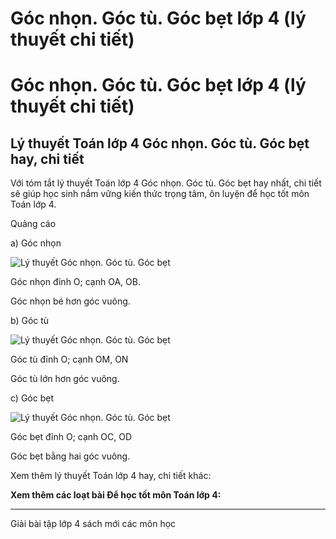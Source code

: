 # Góc nhọn. Góc tù. Góc bẹt lớp 4 (lý thuyết chi tiết)

# Góc nhọn. Góc tù. Góc bẹt lớp 4 (lý thuyết chi tiết)

## Lý thuyết Toán lớp 4 Góc nhọn. Góc tù. Góc bẹt hay, chi tiết

Với tóm tắt lý thuyết Toán lớp 4 Góc nhọn. Góc tù. Góc bẹt hay nhất, chi tiết sẽ giúp học sinh nắm vững kiến thức trọng tâm, ôn luyện để học tốt môn Toán lớp 4.

Quảng cáo

a) Góc nhọn

![Lý thuyết Góc nhọn. Góc tù. Góc bẹt](https://vietjack.com/giai-toan-lop-4/images/ly-thuyet-goc-nhon-goc-tu-goc-bet-93354.png)

Góc nhọn đỉnh O; cạnh OA, OB. 

Góc nhọn bé hơn góc vuông.

b) Góc tù

![Lý thuyết Góc nhọn. Góc tù. Góc bẹt](https://vietjack.com/giai-toan-lop-4/images/ly-thuyet-goc-nhon-goc-tu-goc-bet-93357.png)

Góc tù đỉnh O; cạnh OM, ON

Góc tù lớn hơn góc vuông.

c) Góc bẹt

![Lý thuyết Góc nhọn. Góc tù. Góc bẹt](https://vietjack.com/giai-toan-lop-4/images/ly-thuyet-goc-nhon-goc-tu-goc-bet-93360.png)

Góc bẹt đỉnh O; cạnh OC, OD

Góc bẹt bằng hai góc vuông.

Xem thêm lý thuyết Toán lớp 4 hay, chi tiết khác:

**Xem thêm các loạt bài Để học tốt môn Toán lớp 4:**

* * *

Giải bài tập lớp 4 sách mới các môn học
